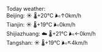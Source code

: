 Today weather:  
Beijing: ☀️ 🌡️+20°C 🌬️↑0km/h  
Tianjin: ☀️ 🌡️+19°C 🌬️0km/h  
Shijiazhuang: ☁️ 🌡️+21°C 🌬️←0km/h  
Tangshan: ☀️ 🌡️+19°C 🌬️↖4km/h  
